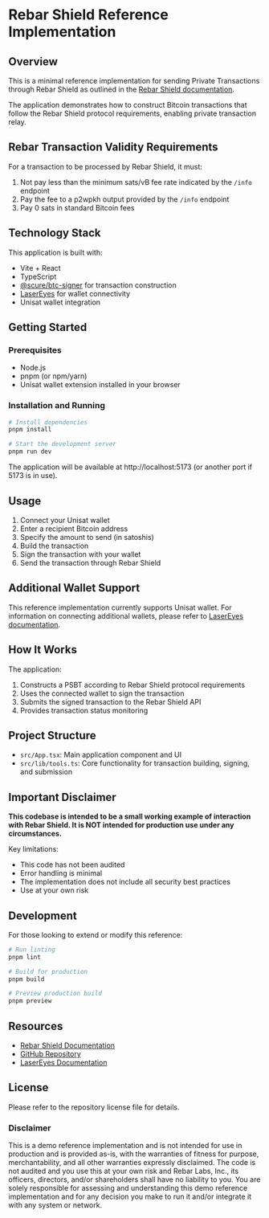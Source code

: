 # Rebar Shield Reference Implementation

## Overview

This is a minimal reference implementation for sending Private Transactions through Rebar Shield as outlined in the [Rebar Shield documentation](https://docs.rebarlabs.io). 

The application demonstrates how to construct Bitcoin transactions that follow the Rebar Shield protocol requirements, enabling private transaction relay.

## Rebar Transaction Validity Requirements

For a transaction to be processed by Rebar Shield, it must:

1. Not pay less than the minimum sats/vB fee rate indicated by the `/info` endpoint
2. Pay the fee to a p2wpkh output provided by the `/info` endpoint
3. Pay 0 sats in standard Bitcoin fees

## Technology Stack

This application is built with:

- Vite + React
- TypeScript
- [@scure/btc-signer](https://github.com/paulmillr/scure-btc-signer) for transaction construction
- [LaserEyes](https://www.lasereyes.build/) for wallet connectivity
- Unisat wallet integration

## Getting Started

### Prerequisites

- Node.js
- pnpm (or npm/yarn)
- Unisat wallet extension installed in your browser

### Installation and Running

```bash
# Install dependencies
pnpm install

# Start the development server
pnpm run dev
```

The application will be available at http://localhost:5173 (or another port if 5173 is in use).

## Usage

1. Connect your Unisat wallet
2. Enter a recipient Bitcoin address
3. Specify the amount to send (in satoshis)
4. Build the transaction
5. Sign the transaction with your wallet
6. Send the transaction through Rebar Shield

## Additional Wallet Support

This reference implementation currently supports Unisat wallet. For information on connecting additional wallets, please refer to [LaserEyes documentation](https://lasereyes.build).

## How It Works

The application:
1. Constructs a PSBT according to Rebar Shield protocol requirements
2. Uses the connected wallet to sign the transaction
3. Submits the signed transaction to the Rebar Shield API
4. Provides transaction status monitoring

## Project Structure

- `src/App.tsx`: Main application component and UI
- `src/lib/tools.ts`: Core functionality for transaction building, signing, and submission

## Important Disclaimer

**This codebase is intended to be a small working example of interaction with Rebar Shield. It is NOT intended for production use under any circumstances.**

Key limitations:
- This code has not been audited
- Error handling is minimal
- The implementation does not include all security best practices
- Use at your own risk

## Development

For those looking to extend or modify this reference:

```bash
# Run linting
pnpm lint

# Build for production
pnpm build

# Preview production build
pnpm preview
```

## Resources

- [Rebar Shield Documentation](https://docs.rebarlabs.io)
- [GitHub Repository](https://github.com/rebarsoftware/rebar-shield-reference)
- [LaserEyes Documentation](https://lasereyes.build)

## License

Please refer to the repository license file for details.

### Disclaimer

This is a demo reference implementation and is not intended for use in production and is provided as-is, with the warranties of fitness for purpose, merchantability, and all other warranties expressly disclaimed.  The code is not audited and you use this at your own risk and Rebar Labs, Inc., its officers, directors, and/or shareholders shall have no liability to you.  You are solely responsible for assessing and understanding this demo reference implementation and for any decision you make to run it and/or integrate it with any system or network.
